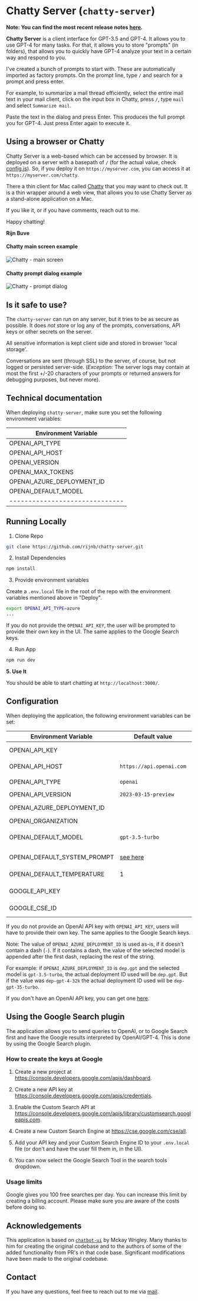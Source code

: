 # Chatty Server (`chatty-server`)

**Note: You can find the most recent release notes [here](./public/RELEASE_NOTES.md).**

**Chatty Server** is a client interface for GPT-3.5 and GPT-4. It allows you to use
GPT-4 for many tasks. For that, it allows you to store "prompts" (in folders),
that allows you to quickly have GPT-4 analyze your text
in a certain way and respond to you.

I've created a bunch of prompts to start with. These are automatically imported
as factory prompts. On the prompt line, type `/` and search for a prompt and press enter.

For example, to summarize a mail thread efficiently, select the entire mail text
in your mail client, click on the input box in Chatty, press `/`, type `mail` and
select `Summarize mail`.

Paste the text in the dialog and press Enter. This produces the full prompt you for
GPT-4. Just press Enter again to execute it.

## Using a browser or Chatty

Chatty Server is a web-based which can be accessed by browser. It is deployed on
a server with a basepath of `/` (for the actual value, check [config.js](./config.js)).
So, if you deploy it on `https://myserver.com`, you can access it at `https://myserver.com/chatty`.

There a thin client for Mac called [Chatty](https://github.com/rijnb/ChattyUI) that you may want
to check out. It is a thin wrapper around a web view, that allows you to use Chatty Server as a
stand-alone application on a Mac.

If you like it, or if you have comments, reach out to me.

Happy chatting!

**Rijn Buve**

#### Chatty main screen example

![Chatty - main screen](./public/screenshots/screenshot_1.jpg)

#### Chatty prompt dialog example

![Chatty - prompt dialog](./public/screenshots/screenshot_2.jpg)

## Is it safe to use?

The `chatty-server` can run on any server, but it tries to be as secure as possible.
It does _not_ store or log any of the prompts, conversations, API keys or other secrets
on the server.

All sensitive information is kept client side and stored in browser 'local storage'.

Conversations are sent (through SSL) to the server, of course, but not logged or persisted
server-side. (_Exception:_ The server logs may contain at most the first +/-20 characters of
your prompts or returned answers for debugging purposes, but never more).

## Technical documentation

When deploying `chatty-server`, make sure you set the following environment variables:

| Environment Variable           |
|--------------------------------|
| OPENAI_API_TYPE                |
| OPENAI_API_HOST                |
| OPENAI_VERSION                 |
| OPENAI_MAX_TOKENS              |
| OPENAI_AZURE_DEPLOYMENT_ID     |
| OPENAI_DEFAULT_MODEL           |
| ------------------------------ |

## Running Locally

1. Clone Repo

```bash
git clone https://github.com/rijnb/chatty-server.git
```

2. Install Dependencies

```bash
npm install
```

3. Provide environment variables

Create a `.env.local` file in the root of the repo with the environment variables mentioned above in "Deploy".

```bash
export OPENAI_API_TYPE=azure
...
```

If you do not provide the `OPENAI_API_KEY`, the user will be prompted to provide their own key in the UI. The same
applies to the Google Search keys.

4. Run App

```bash
npm run dev
```

**5. Use It**

You should be able to start chatting at `http://localhost:3000/`.

## Configuration

When deploying the application, the following environment variables can be set:

| Environment Variable         | Default value                  | Description                                                                                                                               |
|------------------------------|--------------------------------|-------------------------------------------------------------------------------------------------------------------------------------------|
| OPENAI_API_KEY               |                                | The default API key used for authentication with OpenAI                                                                                   |
| OPENAI_API_HOST              | `https://api.openai.com`       | The base url, for Azure use `https://<endpoint>.openai.azure.com`                                                                         |
| OPENAI_API_TYPE              | `openai`                       | The API type, options are `openai` or `azure`                                                                                             |
| OPENAI_API_VERSION           | `2023-03-15-preview`           | Only applicable for Azure OpenAI                                                                                                          |
| OPENAI_AZURE_DEPLOYMENT_ID   |                                | Needed when Azure OpenAI, Ref [Azure OpenAI API](https://learn.microsoft.com/zh-cn/azure/cognitive-services/openai/reference#completions) |
| OPENAI_ORGANIZATION          |                                | Your OpenAI organization ID                                                                                                               |
| OPENAI_DEFAULT_MODEL         | `gpt-3.5-turbo`                | The default model to use on new conversations, for Azure use `gpt-35-turbo`                                                               |
| OPENAI_DEFAULT_SYSTEM_PROMPT | [see here](utils/app/const.ts) | The default system prompt to use on new conversations                                                                                     |
| OPENAI_DEFAULT_TEMPERATURE   | 1                              | The default temperature to use on new conversations                                                                                       |
| GOOGLE_API_KEY               |                                | See [Custom Search JSON API documentation][GCSE]                                                                                          |
| GOOGLE_CSE_ID                |                                | See [Custom Search JSON API documentation][GCSE]                                                                                          |

If you do not provide an OpenAI API key with `OPENAI_API_KEY`, users will have to provide their own key.
The same applies to the Google Search keys.

Note: The value of `OPENAI_AZURE_DEPLOYMENT_ID` is used as-is, if it doesn't contain a dash (`-`). If it contains
a dash, the value of the selected model is appended after the first dash, replacing the rest of the string. 

For example: if `OPENAI_AZURE_DEPLOYMENT_ID` is `dep.gpt` and the selected model is `gpt-3.5-turbo`, the
actual deployment ID used will be `dep.gpt`. But if the value was `dep-gpt-4-32k` the actual deployment ID
used will be `dep-gpt-35-turbo`.

If you don't have an OpenAI API key, you can get one [here](https://platform.openai.com/account/api-keys).

## Using the Google Search plugin

The application allows you to send queries to OpenAI, or to Google Search first and have the Google results
interpreted by OpenAI/GPT-4. This is done by using the Google Search plugin.

### How to create the keys at Google

1. Create a new project at https://console.developers.google.com/apis/dashboard.

2. Create a new API key at https://console.developers.google.com/apis/credentials.

3. Enable the Custom Search API at https://console.developers.google.com/apis/library/customsearch.googleapis.com.

4. Create a new Custom Search Engine at https://cse.google.com/cse/all.

5. Add your API key and your Custom Search Engine ID to your `.env.local` file (or don't and have the user fill them in,
   in the UI).

6. You can now select the Google Search Tool in the search tools dropdown.

### Usage limits

Google gives you 100 free searches per day. You can increase this limit by creating a billing account.
Please make sure you are aware of the costs before doing so.

## Acknowledgements

This application is based on [`chatbot-ui`](https://github.com/mckaywrigley/chatbot-ui) by Mckay Wrigley.
Many thanks to him for creating the original codebase and to the authors of some of the added functionality
from PR's in that code base. Significant modifications have been made to the original codebase.

## Contact

If you have any questions, feel free to reach out to me via [mail](mailto:rijn@buve.nl).

[GCSE]: https://developers.google.com/custom-search/v1/overview
